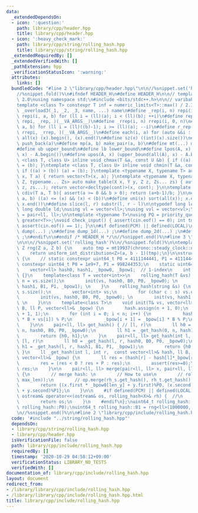 ```yaml
---
data:
  _extendedDependsOn:
  - icon: ':question:'
    path: library/cpp/header.hpp
    title: library/cpp/header.hpp
  - icon: ':heavy_check_mark:'
    path: library/cpp/string/rolling_hash.hpp
    title: library/cpp/string/rolling_hash.hpp
  _extendedRequiredBy: []
  _extendedVerifiedWith: []
  _pathExtension: hpp
  _verificationStatusIcon: ':warning:'
  attributes:
    links: []
  bundledCode: "#line 2 \"library/cpp/header.hpp\"\n\n//%snippet.set('header')%\n\
    //%snippet.fold()%\n#ifndef HEADER_H\n#define HEADER_H\n\n// template version\
    \ 2.0\nusing namespace std;\n#include <bits/stdc++.h>\n\n// varibable settings\n\
    template <class T> constexpr T inf = numeric_limits<T>::max() / 2.1;\n\n#define\
    \ _overload3(_1, _2, _3, name, ...) name\n#define _rep(i, n) repi(i, 0, n)\n#define\
    \ repi(i, a, b) for (ll i = (ll)(a); i < (ll)(b); ++i)\n#define rep(...) _overload3(__VA_ARGS__,\
    \ repi, _rep, )(__VA_ARGS__)\n#define _rrep(i, n) rrepi(i, 0, n)\n#define rrepi(i,\
    \ a, b) for (ll i = (ll)((b)-1); i >= (ll)(a); --i)\n#define r_rep(...) _overload3(__VA_ARGS__,\
    \ rrepi, _rrep, )(__VA_ARGS__)\n#define each(i, a) for (auto &&i : a)\n#define\
    \ all(x) (x).begin(), (x).end()\n#define sz(x) ((int)(x).size())\n#define pb(a)\
    \ push_back(a)\n#define mp(a, b) make_pair(a, b)\n#define mt(...) make_tuple(__VA_ARGS__)\n\
    #define ub upper_bound\n#define lb lower_bound\n#define lpos(A, x) (lower_bound(all(A),\
    \ x) - A.begin())\n#define upos(A, x) (upper_bound(all(A), x) - A.begin())\ntemplate\
    \ <class T, class U> inline void chmax(T &a, const U &b) { if ((a) < (b)) (a)\
    \ = (b); }\ntemplate <class T, class U> inline void chmin(T &a, const U &b) {\
    \ if ((a) > (b)) (a) = (b); }\ntemplate <typename X, typename T> auto make_table(X\
    \ x, T a) { return vector<T>(x, a); }\ntemplate <typename X, typename Y, typename\
    \ Z, typename... Zs> auto make_table(X x, Y y, Z z, Zs... zs) { auto cont = make_table(y,\
    \ z, zs...); return vector<decltype(cont)>(x, cont); }\n\ntemplate <class T> T\
    \ cdiv(T a, T b){ assert(a >= 0 && b > 0); return (a+b-1)/b; }\n\n#define is_in(x,\
    \ a, b) ((a) <= (x) && (x) < (b))\n#define uni(x) sort(all(x)); x.erase(unique(all(x)),\
    \ x.end())\n#define slice(l, r) substr(l, r - l)\n\ntypedef long long ll;\ntypedef\
    \ long double ld;\nusing vl = vector<ll>;\nusing vvl = vector<vl>;\nusing pll\
    \ = pair<ll, ll>;\n\ntemplate <typename T>\nusing PQ = priority_queue<T, vector<T>,\
    \ greater<T>>;\nvoid check_input() { assert(cin.eof() == 0); int tmp; cin >> tmp;\
    \ assert(cin.eof() == 1); }\n\n#if defined(PCM) || defined(LOCAL)\n#else\n#define\
    \ dump(...) ;\n#define dump_1d(...) ;\n#define dump_2d(...) ;\n#define cerrendl\
    \ ;\n#endif\n\n#endif /* HEADER_H */\n//%snippet.end()%\n#line 3 \"library/cpp/string/rolling_hash.hpp\"\
    \n\n\n//%snippet.set('rolling_hash')%\n//%snippet.fold()%\n\ntemplate<class Z>\
    \ Z rng(Z a, Z b) {\n    auto tmp = mt19937(chrono::steady_clock::now().time_since_epoch().count());\n\
    \    return uniform_int_distribution<Z>(a, b - 1)(tmp);\n}\n\nstruct rolling_hash\
    \ {\n    // static constexpr uint64_t P0 = 4111144441, P1 = 4111444111;\n    static\
    \ constexpr uint64_t P0 = 1e9+7, P1 = 998244353;\n    static uint64_t B0, B1;\n\
    \    vector<ll> hash0, hash1, _bpow0, _bpow1;  // 1-index\n    int n;\n\n    rolling_hash()\
    \ {}\n    template<class T = vector<int>>\n    rolling_hash(T &vs) {\n       \
    \ n = vs.size();\n        init(vs, hash0, B0, P0, _bpow0); \n        init(vs,\
    \ hash1, B1, P1, _bpow1); \n    }\n    rolling_hash(string &s) {\n        n =\
    \ s.size();\n        vector<int> vs;\n        for (char c : s) vs.emplace_back(c);\n\
    \        init(vs, hash0, B0, P0, _bpow0); \n        init(vs, hash1, B1, P1, _bpow1);\
    \ \n    }\n\n    template<class T>\n    void init(T& vs, vector<ll>& hash, ll\
    \ B, ll P, vector<ll>& _bpow) {\n        hash.assign(n + 1, 0);\n        _bpow.assign(n\
    \ + 1, 1);\n        for (int i = 0; i < n; i++) {\n            hash[i + 1] = (hash[i]\
    \ * B + vs[i]) % P;\n            _bpow[i + 1] = _bpow[i] * B % P;\n        }\n\
    \    }\n\n    pair<ll, ll> get_hash() { // [l, r)\n        ll h0 = _get_hash(0,\
    \ n, hash0, B0, P0, _bpow0);\n        ll h1 = _get_hash(0, n, hash1, B1, P1, _bpow1);\n\
    \        return {h0, h1};\n    }\n    pair<ll, ll> get_hash(int l, int r) { //\
    \ [l, r)\n        ll h0 = _get_hash(l, r, hash0, B0, P0, _bpow0);\n        ll\
    \ h1 = _get_hash(l, r, hash1, B1, P1, _bpow1);\n        return {h0, h1};\n   \
    \ }\n    ll _get_hash(int l, int r,  const vector<ll>& hash, ll B, ll P, const\
    \ vector<ll>& _bpow) {\n        ll res = (hash[r] - hash[l]*_bpow[r - l]) % P;\n\
    \        res = (res < 0 ? res + P : res);\n        assert(res>=0);\n        return\
    \ res;\n    }\n\n    pair<ll, ll> merge(pair<ll, ll> x, pair<ll, ll> y, int len_y)\
    \ {\n        // merge hash: \n        // How to use\n        // rolling_hash op(vec<int>(n,\
    \ max_len));\n        // op.merge(rh_s.get_hash(), rh_t.get_hash(), rh_t.n);\n\
    \        return {(x.first * _bpow0[len_y] + y.first)%P0, (x.second * _bpow1[len_y]\
    \ + y.second)%P1};\n    }\n\n    #if defined(PCM) || defined(LOCAL)\n    friend\
    \ ostream& operator<<(ostream& os, rolling_hash<X>& rh) {  //\n        os << rh.get_hash();\n\
    \        return os;\n    }\n    #endif\n};\nuint64_t rolling_hash::B0 = rng<ll>(1000000,\
    \ rolling_hash::P0);\nuint64_t rolling_hash::B1 = rng<ll>(1000000, rolling_hash::P1);\n\
    \n//%snippet.end()%\n\n#line 2 \"library/cpp/include/rolling_hash.hpp\"\n"
  code: '#include "../string/rolling_hash.hpp"'
  dependsOn:
  - library/cpp/string/rolling_hash.hpp
  - library/cpp/header.hpp
  isVerificationFile: false
  path: library/cpp/include/rolling_hash.hpp
  requiredBy: []
  timestamp: '2020-10-29 04:58:12+09:00'
  verificationStatus: LIBRARY_NO_TESTS
  verifiedWith: []
documentation_of: library/cpp/include/rolling_hash.hpp
layout: document
redirect_from:
- /library/library/cpp/include/rolling_hash.hpp
- /library/library/cpp/include/rolling_hash.hpp.html
title: library/cpp/include/rolling_hash.hpp
---
```

